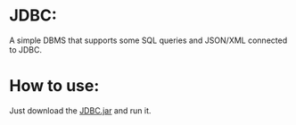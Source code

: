# JDBC:
A simple DBMS that supports some SQL queries and JSON/XML connected 
to JDBC. 

# How to use:
Just download the [JDBC.jar](https://github.com/Arsanuos/JDBC/blob/master/jars/jdbc.jar) and run it.
